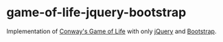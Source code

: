 game-of-life-jquery-bootstrap
====================

Implementation of [Conway's Game of Life](http://en.wikipedia.org/wiki/Conway%27s_Game_of_Life) with only [jQuery](http://jquery.com/) and [Bootstrap](http://getbootstrap.com/).

